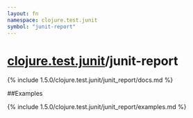 ```yaml
---
layout: fn
namespace: clojure.test.junit
symbol: "junit-report"
---
```


# [clojure.test.junit](../)/junit-report

{% include 1.5.0/clojure.test.junit/junit_report/docs.md %}

##Examples

{% include 1.5.0/clojure.test.junit/junit_report/examples.md %}

